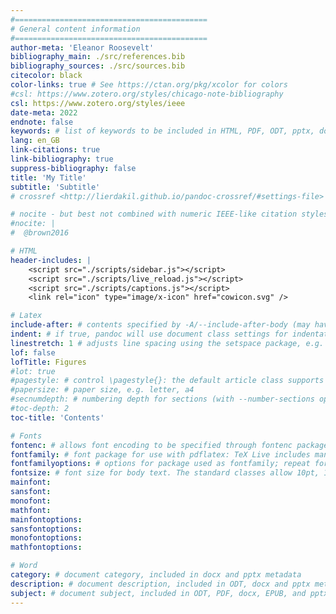 ```yaml
---
#===========================================
# General content information
#===========================================
author-meta: 'Eleanor Roosevelt'
bibliography_main: ./src/references.bib
bibliography_sources: ./src/sources.bib
citecolor: black
color-links: true # See https://ctan.org/pkg/xcolor for colors
#csl: https://www.zotero.org/styles/chicago-note-bibliography
csl: https://www.zotero.org/styles/ieee
date-meta: 2022
endnote: false
keywords: # list of keywords to be included in HTML, PDF, ODT, pptx, docx and AsciiDoc metadata; repeat as for author, above
lang: en_GB
link-citations: true
link-bibliography: true
suppress-bibliography: false
title: 'My Title'
subtitle: 'Subtitle'
# crossref <http://lierdakil.github.io/pandoc-crossref/#settings-file>

# nocite - but best not combined with numeric IEEE-like citation styles, as it messes with the order
#nocite: |
#  @brown2016

# HTML
header-includes: |
    <script src="./scripts/sidebar.js"></script>
    <script src="./scripts/live_reload.js"></script>
    <script src="./scripts/captions.js"></script>
    <link rel="icon" type="image/x-icon" href="cowicon.svg" />

# Latex
include-after: # contents specified by -A/--include-after-body (may have multiple values)
indent: # if true, pandoc will use document class settings for indentation (the default LaTeX template otherwise removes indentation and adds space between paragraphs)
linestretch: 1 # adjusts line spacing using the setspace package, e.g. 1.25, 1.5
lof: false
lofTitle: Figures
#lot: true
#pagestyle: # control \pagestyle{}: the default article class supports plain (default), empty (no running heads or page numbers), and headings (section titles in running heads)
#papersize: # paper size, e.g. letter, a4
#secnumdepth: # numbering depth for sections (with --number-sections option or numbersections variable)
#toc-depth: 2
toc-title: 'Contents'

# Fonts
fontenc: # allows font encoding to be specified through fontenc package (with pdflatex); default is T1 (see LaTeX font encodings guide)
fontfamily: # font package for use with pdflatex: TeX Live includes many options, documented in the LaTeX Font Catalogue. The default is Latin Modern.
fontfamilyoptions: # options for package used as fontfamily; repeat for multiple options.
fontsize: # font size for body text. The standard classes allow 10pt, 11pt, and 12pt. To use another size, set documentclass to one of the KOMA-Script classes, such as scrartcl or scrbook.
mainfont:
sansfont:
monofont:
mathfont:
mainfontoptions:
sansfontoptions:
monofontoptions:
mathfontoptions:

# Word
category: # document category, included in docx and pptx metadata
description: # document description, included in ODT, docx and pptx metadata. Some applications show this as Comments metadata.
subject: # document subject, included in ODT, PDF, docx, EPUB, and pptx metadata
---
```


